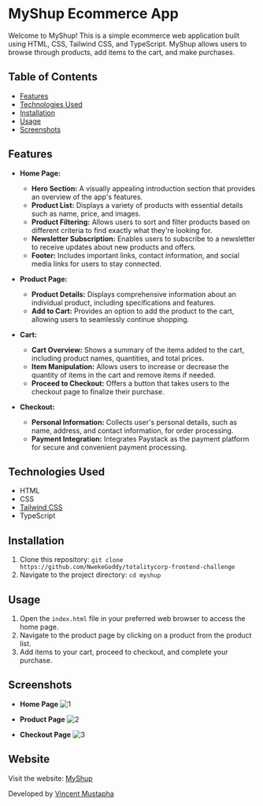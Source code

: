 # MyShup Ecommerce App

Welcome to MyShup! This is a simple ecommerce web application built using HTML, CSS, Tailwind CSS, and TypeScript. MyShup allows users to browse through products, add items to the cart, and make purchases.

## Table of Contents
- [Features](#features)
- [Technologies Used](#technologies-used)
- [Installation](#installation)
- [Usage](#usage)
- [Screenshots](#screenshots)

## Features

- **Home Page:**
  - **Hero Section:** A visually appealing introduction section that provides an overview of the app's features.
  - **Product List:** Displays a variety of products with essential details such as name, price, and images.
  - **Product Filtering:** Allows users to sort and filter products based on different criteria to find exactly what they're looking for.
  - **Newsletter Subscription:** Enables users to subscribe to a newsletter to receive updates about new products and offers.
  - **Footer:** Includes important links, contact information, and social media links for users to stay connected.

- **Product Page:**
  - **Product Details:** Displays comprehensive information about an individual product, including specifications and features.
  - **Add to Cart:** Provides an option to add the product to the cart, allowing users to seamlessly continue shopping.
  
- **Cart:**
  - **Cart Overview:** Shows a summary of the items added to the cart, including product names, quantities, and total prices.
  - **Item Manipulation:** Allows users to increase or decrease the quantity of items in the cart and remove items if needed.
  - **Proceed to Checkout:** Offers a button that takes users to the checkout page to finalize their purchase.

- **Checkout:**
  - **Personal Information:** Collects user's personal details, such as name, address, and contact information, for order processing.
  - **Payment Integration:** Integrates Paystack as the payment platform for secure and convenient payment processing.

## Technologies Used

- HTML
- CSS
- [Tailwind CSS](https://tailwindcss.com/)
- TypeScript

## Installation

1. Clone this repository: `git clone https://github.com/NwekeGoddy/totalitycorp-frontend-challenge`
2. Navigate to the project directory: `cd myshup`

## Usage

1. Open the `index.html` file in your preferred web browser to access the home page.
2. Navigate to the product page by clicking on a product from the product list.
3. Add items to your cart, proceed to checkout, and complete your purchase.

## Screenshots

- **Home Page**
![1](https://github.com/NwekeGoddy/totalitycorp-frontend-challenge/assets/95291101/67e56061-083f-43b8-b653-4394609ae568)

- **Product Page**
  ![2](https://github.com/NwekeGoddy/totalitycorp-frontend-challenge/assets/95291101/fc9d1568-a545-4fc7-9927-6bd382f769a4)

- **Checkout Page**
![3](https://github.com/NwekeGoddy/totalitycorp-frontend-challenge/assets/95291101/6f7ed7b2-dbe7-4bfb-b35b-f2ba66022013)

## Website

Visit the website: [MyShup](https://myshup.netlify.app/)

Developed by [Vincent Mustapha](https://github.com/mustaphatimi_)

